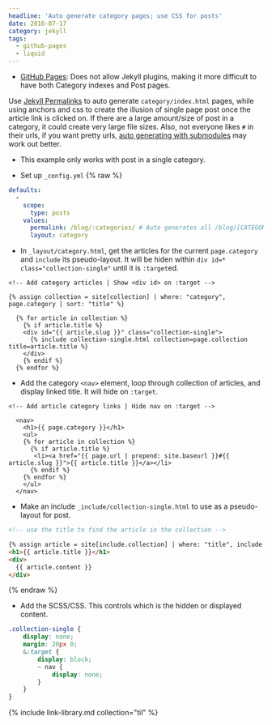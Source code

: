 ```yaml
---
headline: 'Auto generate category pages; use CSS for posts'
date: 2016-07-17
category: jekyll
tags:
  - github-pages
  - liquid
---
```


- [GitHub Pages][github-pages]: Does not allow Jekyll plugins, making it more difficult to have both Category indexes and Post pages.

Use [Jekyll Permalinks][jekyll-permalinks] to auto generate `category/index.html` pages, while using anchors and css to create the illusion of single page post once the article link is clicked on. If there are a large amount/size of post in a category, it could create very large file sizes. Also, not everyone likes `#` in their urls, if you want pretty urls, [auto generating with submodules][generate-category-pages-with-submodules] may work out better.

- This example only works with post in a single category.

- Set up `_config.yml`
{% raw %}

```yaml
defaults:
  -
    scope:
      type: posts
    values:
      permalink: /blog/:categories/ # Auto generates all /blog/[CATEGORY]/index.html
      layout: category 

```

- In `_layout/category.html`, get the articles for the current `page.category` and `include` its pseudo-layout. It will be hiden within `div id=* class="collection-single"` until it is `:target`ed.

```liquid
<!-- Add category articles | Show <div id> on :target -->

{% assign collection = site[collection] | where: "category", page.category | sort: "title" %}

  {% for article in collection %}
    {% if article.title %}
    <div id="{{ article.slug }}" class="collection-single">
      {% include collection-single.html collection=page.collection title=article.title %}
    </div>
    {% endif %}
  {% endfor %}
```

- Add the category `<nav>` element, loop through collection of articles, and display linked title. It will hide on `:target`.

```liquid
<!-- Add article category links | Hide nav on :target -->

  <nav>
    <h1>{{ page.category }}</h1>
    <ul>
    {% for article in collection %}
      {% if article.title %}
       <li><a href="{{ page.url | prepend: site.baseurl }}#{{ article.slug }}">{{ article.title }}</a></li>
      {% endif %}
    {% endfor %}
    </ul>
  </nav>
```

- Make an include `_include/collection-single.html` to use as a pseudo-layout for post.

```html
<!-- use the title to find the article in the collection -->

{% assign article = site[include.collection] | where: "title", include.title %}
<h1>{{ article.title }}</h1>
<div>
  {{ article.content }}
</div>
```

{% endraw %}
- Add the SCSS/CSS. This controls which is the hidden or displayed content. 

```scss
.collection-single {
    display: none;
    margin: 20px 0;
    &:target {
        display: block;
        ~ nav {
            display: none;
        }
    }
}
```

[github-pages]: https://help.github.com/articles/using-jekyll-as-a-static-site-generator-with-github-pages/
[jekyll-permalinks]: https://jekyllrb.com/docs/permalinks/
[generate-category-pages-with-submodules]: generate-category-pages-with-submodules.md

{% include link-library.md collection="til" %}